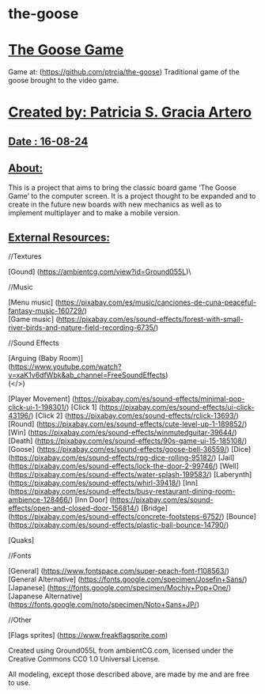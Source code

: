 # the-goose
[The Goose Game](https://github.com/ptrcia/the-goose#madefor)
=====================================================
Game at: (<https://github.com/ptrcia/the-goose>)
Traditional game of the goose brought to the video game.


[Created by: Patricia S. Gracia Artero](https://github.com/ptrcia/the-goose#created-by-patricia-s-gracia-artero)
===============================================================================================================

[Date : 16-08-24](https://github.com/ptrcia/the-goose#date--16-08-24)
--------------------------------------------------------------------

[About:](https://github.com/ptrcia/the-goose#about)
--------------------------------------------------

This is a project that aims to bring the classic board game ‘The Goose Game’ to the computer screen.
It is a project thought to be expanded and to create in the future new boards with new mechanics as well as to implement multiplayer and to make a mobile version.

[External Resources:](https://github.com/ptrcia/the-goose#external-resources)
----------------------------------------------------------------------------

//Textures

[Gound]
(<https://ambientcg.com/view?id=Ground055L>)\

//Music

[Menu music] (<https://pixabay.com/es/music/canciones-de-cuna-peaceful-fantasy-music-160729/>)\
[Game music] (<https://pixabay.com/es/sound-effects/forest-with-small-river-birds-and-nature-field-recording-6735/>)

//Sound Effects

[Arguing (Baby Room)]\
(<https://www.youtube.com/watch?v=xaK1v6dfWbk&ab_channel=FreeSoundEffects>)\
(</>)

[Player Movement]
(<https://pixabay.com/es/sound-effects/minimal-pop-click-ui-1-198301/>)
[Click 1]
(<https://pixabay.com/es/sound-effects/ui-click-43196/>)
[Click 2]
(<https://pixabay.com/es/sound-effects/rclick-13693/>)
[Round]
(<https://pixabay.com/es/sound-effects/cute-level-up-1-189852/>)
[Win]
(<https://pixabay.com/es/sound-effects/winmutedguitar-39644/>)
[Death]
(<https://pixabay.com/es/sound-effects/90s-game-ui-15-185108/>)
[Goose]
(<https://pixabay.com/es/sound-effects/goose-bell-36559/>)
[Dice]
(<https://pixabay.com/es/sound-effects/rpg-dice-rolling-95182/>)
[Jail]
(<https://pixabay.com/es/sound-effects/lock-the-door-2-99746/>)
[Well]
(<https://pixabay.com/es/sound-effects/water-splash-199583/>)
[Laberynth]
(<https://pixabay.com/es/sound-effects/whirl-39418/>)
[Inn]
(<https://pixabay.com/es/sound-effects/busy-restaurant-dining-room-ambience-128466/>)
[Inn Door]
(<https://pixabay.com/es/sound-effects/open-and-closed-door-156814/>)
[Bridge]
(<https://pixabay.com/es/sound-effects/concrete-footsteps-6752/>)
[Bounce]
(<https://pixabay.com/es/sound-effects/plastic-ball-bounce-14790/>)

[Quaks]


//Fonts

[General]
(<https://www.fontspace.com/super-peach-font-f108563/>)
[General Alternative]
(<https://fonts.google.com/specimen/Josefin+Sans/>)
[Japanese]
(<https://fonts.google.com/specimen/Mochiy+Pop+One/>)
[Japanese Alternative]
(<https://fonts.google.com/noto/specimen/Noto+Sans+JP/>)

//Other

[Flags sprites] (<https://www.freakflagsprite.com>)

Created using Ground055L from ambientCG.com, licensed under the Creative Commons CC0 1.0 Universal License.

All modeling, except those described above, are made by me and are free to use.
